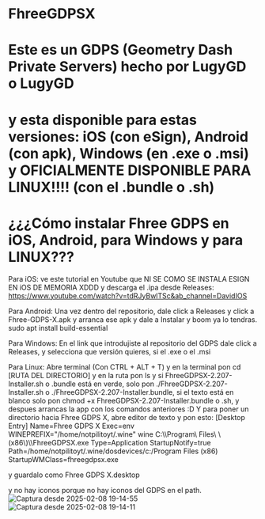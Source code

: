 # FhreeGDPSX
# Este es un GDPS (Geometry Dash Private Servers) hecho por LugyGD o LugyGD
# y esta disponible para estas versiones: iOS (con eSign), Android (con apk), Windows (en .exe o .msi) y OFICIALMENTE DISPONIBLE PARA LINUX!!!! (con el .bundle o .sh)


# ¿¿¿Cómo instalar Fhree GDPS en iOS, Android, para Windows y para LINUX???


Para iOS: ve este tutorial en Youtube que NI SE COMO SE INSTALA ESIGN EN iOS DE MEMORIA XDDD y descarga el .ipa desde Releases: https://www.youtube.com/watch?v=tdRJyBwlTSc&ab_channel=DavidIOS


Para Android: Una vez dentro del repositorio, dale click a Releases y click a Fhree-GDPS-X.apk y arranca ese apk y dale a Instalar y boom ya lo tendras.
sudo apt install build-essential

Para Windows: En el link que introdujiste al repositorio del GDPS dale click a Releases, y selecciona que versión quieres, si el .exe o el .msi



Para Linux: Abre terminal (Con CTRL + ALT + T) y en la terminal pon cd [RUTA DEL DIRECTORIO] y en la ruta pon ls y si FhreeGDPSX-2.207-Installer.sh o .bundle está en verde, solo pon ./FhreeGDPSX-2.207-Installer.sh o ./FhreeGDPSX-2.207-Installer.bundle, si el texto está en blanco solo pon chmod +x FhreeGDPSX-2.207-Installer.bundle o .sh, y despues arrancas la app con los comandos anteriores :D
Y para poner un directorio hacia Fhree GDPS X, abre editor de texto y pon esto:
[Desktop Entry]
Name=Fhree GDPS X
Exec=env WINEPREFIX="/home/notpilitoyt/.wine" wine C:\\\\Program\\ Files\\ \\(x86\\)\\\\FhreeGDPSX.exe
Type=Application
StartupNotify=true
Path=/home/notpilitoyt/.wine/dosdevices/c:/Program Files (x86)
StartupWMClass=fhreegdpsx.exe


y guardalo como Fhree GDPS X.desktop

y no hay iconos porque no hay iconos del GDPS en el path.
![Captura desde 2025-02-08 19-14-55](https://github.com/user-attachments/assets/ef8c3805-6581-41d9-81db-8052e13fe68c)
![Captura desde 2025-02-08 19-14-11](https://github.com/user-attachments/assets/23a1d881-b409-4a10-b095-1f894523c025)
